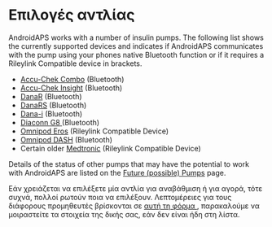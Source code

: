 # Επιλογές αντλίας

AndroidAPS works with a number of insulin pumps. The following list shows the currently supported devices and indicates if AndroidAPS communicates with the pump using your phones native Bluetooth function or if it requires a Rileylink Compatible device in brackets.

- [Accu-Chek Combo](../Configuration/Accu-Chek-Combo-Pump.md) (Bluetooth)
- [Accu-Chek Insight](../Configuration/Accu-Chek-Insight-Pump.md) (Bluetooth)
- [DanaR](../Configuration/DanaR-Insulin-Pump.md) (Bluetooth)
- [DanaRS](../Configuration/DanaRS-Insulin-Pump.md) (Bluetooth)
- [Dana-i](../Configuration/DanaRS-Insulin-Pump.md) (Bluetooth)
- [Diaconn G8 ](../Configuration/DiaconnG8.md) (Bluetooth)
- [Omnipod Eros](../Configuration/OmnipodEros.md) (Rileylink Compatible Device)
- [Omnipod DASH](../Configuration/OmnipodDASH.md) (Bluetooth)
- Certain older [Medtronic](../Configuration/MedtronicPump.md) (Rileylink Compatible Device)

Details of the status of other pumps that may have the potential to work with AndroidAPS are listed on the [Future (possible) Pumps](Future-possible-Pump-Drivers.md) page.

Εάν χρειάζεται να επιλέξετε μία αντλία για αναβάθμιση ή για αγορά, τότε συχνά, πολλοί ρωτούν ποια να επιλέξουν. Λεπτομέρειες για τους διάφορους προμηθευτές βρίσκονται σε [αυτή τη φόρμα ](https://drive.google.com/open?id=1CRfmmjA-0h_9nkRViP3J9FyflT9eu-a8HeMrhrKzKz0), παρακαλούμε να μοιραστείτε τα στοιχεία της δικής σας, εάν δεν είναι ήδη στη λίστα.